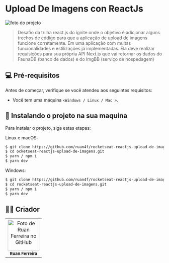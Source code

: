 # Upload De Imagens con ReactJs

<img src="./public/upfi.png" alt="foto do projeto">

> Desafio da trilha react.js do ignite onde o objetivo é adicionar alguns trechos de código para que a aplicação de upload de imagens funcione corretamente. Em uma aplicação com muitas funcionalidades e estilizações já implementadas. Ela deve realizar requisições para sua própria API Next.js que vai retornar os dados do FaunaDB (banco de dados) e do ImgBB (serviço de hospedagem)

## 💻 Pré-requisitos

Antes de começar, verifique se você atendeu aos seguintes requisitos:

- Você tem uma máquina `<Windows / Linux / Mac >`.

## 🚀 Instalando o projeto na sua maquina

Para instalar o projeto, siga estas etapas:

Linux e macOS:

```bash
$ git clone https://github.com/ruan4f/rocketseat-reactjs-upload-de-imagens.git
$ cd ocketseat-reactjs-upload-de-imagens.git
$ yarn / npm i
$ yarn dev
```

Windows:

```bash
$ git clone https://github.com/ruan4f/rocketseat-reactjs-upload-de-imagens.git
$ cd rocketseat-reactjs-upload-de-imagens.git
$ yarn / npm i
$ yarn dev
```

## 🧑‍💻 Criador

<table>
  <tr>
    <td align="center">
      <a href="https://github.com/ruan4f">
        <img src="https://github.com/ruan4f.png" width="100px;" alt="Foto de Ruan Ferreira no GitHub"/><br>
        <sub>
          <b>Ruan Ferreira</b>
        </sub>
      </a>
    </td>
  </tr>
</table>


